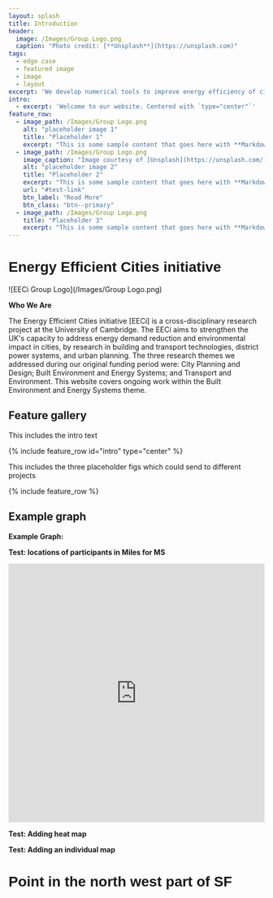 ```yaml
---
layout: splash
title: Introduction
header:
  image: /Images/Group Logo.png
  caption: "Photo credit: [**Unsplash**](https://unsplash.com)"
tags:
  - edge case
  - featured image
  - image
  - layout
excerpt: 'We develop numerical tools to improve energy efficiency of cities'
intro: 
  - excerpt: 'Welcome to our website. Centered with `type="center"`'
feature_row:
  - image_path: /Images/Group Logo.png
    alt: "placeholder image 1"
    title: "Placeholder 1"
    excerpt: "This is some sample content that goes here with **Markdown** formatting."
  - image_path: /Images/Group Logo.png
    image_caption: "Image courtesy of [Unsplash](https://unsplash.com/)"
    alt: "placeholder image 2"
    title: "Placeholder 2"
    excerpt: "This is some sample content that goes here with **Markdown** formatting."
    url: "#test-link"
    btn_label: "Read More"
    btn_class: "btn--primary"
  - image_path: /Images/Group Logo.png
    title: "Placeholder 3"
    excerpt: "This is some sample content that goes here with **Markdown** formatting."
---
```


# Energy Efficient Cities initiative

![EECi Group Logo](/Images/Group Logo.png)

**Who We Are**

The Energy Efficient Cities initiative [EECi] is a cross-disciplinary research project at the University of Cambridge. The EECi aims to strengthen the UK's capacity to address energy demand reduction and environmental impact in cities, by research in building and transport technologies, district power systems, and urban planning. The three research themes we addressed during our original funding period were: City Planning and Design; Built Environment and Energy Systems; and Transport and Environment. This website covers ongoing work within the Built Environment and Energy Systems theme.


## Feature gallery

This includes the intro text

{% include feature_row id="intro" type="center" %}

This includes the three placeholder figs which could send to different projects

{% include feature_row %}


## Example graph
<b>Example Graph: </b>

<!-- Create object within webpage called example_object -->
<div id="example_object">
</div>
<!-- Call library -->
<script src="https://d3js.org/d3.v6.min.js"></script>

<!-- Script that contains a visualisation -->
<script>
const data = Object.values({
  "LINE1": [
    10,
    11,
    12,
    15
  ],
  "LINE2": [
    21,
    22,
    23,
    32
  ],
  "LINE3": [
    11,
    12,
    13,
    15
  ]
});

var line = d3.line()
  .x((d, i) => x(i))
  .y((d) => y(d));

// set the dimensions and margins of the graph
var margin = {
    top: 50,
    right: 100,
    bottom: 130,
    left: 120
  },
  width = 900 - margin.left - margin.right,
  height = 400 - margin.top - margin.bottom;

// append the svg object to the body of the page
var svg = d3.select("#example_object")
  .append("svg")
  .attr("width", width + margin.left + margin.right)
  .attr("height", height + margin.top + margin.bottom)
  .append("g")
  .attr("transform", `translate(${margin.left}, ${margin.top})`);

// Add X axis
var x = d3.scaleLinear()
  .domain([0, d3.max(data, (d) => d.length)])
  .range([0, width]);

svg.append("g")
  .attr("transform", "translate(0," + height + ")")
  .call(d3.axisBottom(x).ticks(5));

// Add Y axis
// I need help in this area, how can I get the min and max values set in the domain?
var y = d3.scaleLinear()
  .domain([0, d3.max(data, (d) => Math.max(...d))])
  .range([height, 0]);

svg.append("g")
  .call(d3.axisLeft(y));

// Draw the line
// I need help in this area, how can I get the lines plotted, js gives error in this!
svg.selectAll(".line")
  .data(data)
  .enter()
  .append("path")
  .attr("fill", "none")
  .attr("stroke", "black")
  .attr("stroke-width", 1.5)
  .attr("d", (d) => line(d));

</script>


**Test: locations of participants in Miles for MS**

<iframe title="Participants in Miles for MS" aria-label="chart" id="datawrapper-chart-OEM92" src="https://datawrapper.dwcdn.net/OEM92/1/" scrolling="no" frameborder="0" style="width: 0; min-width: 100% !important; border: none;" height="509"></iframe>
<script type="text/javascript">!function(){"use strict";window.addEventListener("message",(function(a){if(void 0!==a.data["datawrapper-height"])for(var e in a.data["datawrapper-height"]){var t=document.getElementById("datawrapper-chart-"+e)||document.querySelector("iframe[src*='"+e+"']");t&&(t.style.height=a.data["datawrapper-height"][e]+"px")}}))}();
</script>

**Test: Adding heat map**

<!DOCTYPE html>
<meta charset="utf-8">

<!-- Load d3.js -->
<script src="https://d3js.org/d3.v4.js"></script>

<!-- Create a div where the graph will take place -->
<div id="my_dataviz"></div>

<!-- Load color palettes -->
<script src="https://d3js.org/d3-scale-chromatic.v1.min.js"></script>


<script>

// set the dimensions and margins of the graph
var margin = {top: 80, right: 25, bottom: 30, left: 40},
  width = 450 - margin.left - margin.right,
  height = 450 - margin.top - margin.bottom;

// append the svg object to the body of the page
var svg = d3.select("#my_dataviz")
.append("svg")
  .attr("width", width + margin.left + margin.right)
  .attr("height", height + margin.top + margin.bottom)
.append("g")
  .attr("transform",
        "translate(" + margin.left + "," + margin.top + ")");

//Read the data
d3.csv("https://raw.githubusercontent.com/holtzy/D3-graph-gallery/master/DATA/heatmap_data.csv", function(data) {

  // Labels of row and columns -> unique identifier of the column called 'group' and 'variable'
  var myGroups = d3.map(data, function(d){return d.group;}).keys()
  var myVars = d3.map(data, function(d){return d.variable;}).keys()

  // Build X scales and axis:
  var x = d3.scaleBand()
    .range([ 0, width ])
    .domain(myGroups)
    .padding(0.05);
  svg.append("g")
    .style("font-size", 15)
    .attr("transform", "translate(0," + height + ")")
    .call(d3.axisBottom(x).tickSize(0))
    .select(".domain").remove()

  // Build Y scales and axis:
  var y = d3.scaleBand()
    .range([ height, 0 ])
    .domain(myVars)
    .padding(0.05);
  svg.append("g")
    .style("font-size", 15)
    .call(d3.axisLeft(y).tickSize(0))
    .select(".domain").remove()

  // Build color scale
  var myColor = d3.scaleSequential()
    .interpolator(d3.interpolateInferno)
    .domain([1,100])

  // create a tooltip
  var tooltip = d3.select("#my_dataviz")
    .append("div")
    .style("opacity", 0)
    .attr("class", "tooltip")
    .style("background-color", "white")
    .style("border", "solid")
    .style("border-width", "2px")
    .style("border-radius", "5px")
    .style("padding", "5px")

  // Three function that change the tooltip when user hover / move / leave a cell
  var mouseover = function(d) {
    tooltip
      .style("opacity", 1)
    d3.select(this)
      .style("stroke", "black")
      .style("opacity", 1)
  }
  var mousemove = function(d) {
    tooltip
      .html("The exact value of<br>this cell is: " + d.value)
      .style("left", (d3.mouse(this)[0]+70) + "px")
      .style("top", (d3.mouse(this)[1]) + "px")
  }
  var mouseleave = function(d) {
    tooltip
      .style("opacity", 0)
    d3.select(this)
      .style("stroke", "none")
      .style("opacity", 0.8)
  }

  // add the squares
  svg.selectAll()
    .data(data, function(d) {return d.group+':'+d.variable;})
    .enter()
    .append("rect")
      .attr("x", function(d) { return x(d.group) })
      .attr("y", function(d) { return y(d.variable) })
      .attr("rx", 4)
      .attr("ry", 4)
      .attr("width", x.bandwidth() )
      .attr("height", y.bandwidth() )
      .style("fill", function(d) { return myColor(d.value)} )
      .style("stroke-width", 4)
      .style("stroke", "none")
      .style("opacity", 0.8)
    .on("mouseover", mouseover)
    .on("mousemove", mousemove)
    .on("mouseleave", mouseleave)
})

// Add title to graph
svg.append("text")
        .attr("x", 0)
        .attr("y", -50)
        .attr("text-anchor", "left")
        .style("font-size", "22px")
        .text("A d3.js heatmap");

// Add subtitle to graph
svg.append("text")
        .attr("x", 0)
        .attr("y", -20)
        .attr("text-anchor", "left")
        .style("font-size", "14px")
        .style("fill", "grey")
        .style("max-width", 400)
        .text("A short description of the take-away message of this chart.");


</script>

**Test: Adding an individual map**

<!DOCTYPE html>
<html>
<head>
<meta charset="utf-8">
<title>Point on a map D3</title>

<script src="http://d3js.org/d3.v3.min.js" charset="utf-8"></script>
<script src="http://d3js.org/topojson.v1.min.js"></script>

<style type="text/css">
	.feature {
		fill: none;
		stroke: grey;
		stroke-width: 1px;
  		stroke-linejoin: round;
	}
	.mesh {
		fill: none;
  		stroke: lightgrey;
  		stroke-width: 2px;
  		stroke-linejoin: round;
	}
	h1 {
		font-family: sans-serif;
	}
</style>
</head>
<body>
	<h1>Point in the north west part of SF</h1>


<script type="text/javascript">

var width = 950,
    height = 550;

// set projection
var projection = d3.geo.mercator();

// create path variable
var path = d3.geo.path()
    .projection(projection);


d3.json("us.json", function(error, topo) { console.log(topo);

  	states = topojson.feature(topo, topo.objects.states).features

  	// set projection parameters
  	projection
      .scale(1000)
      .center([-106, 37.5])

    // create svg variable
    var svg = d3.select("body").append("svg")
    				.attr("width", width)
    				.attr("height", height);

    // points
    aa = [-122.490402, 37.786453];
	bb = [-122.389809, 37.72728];

	console.log(projection(aa),projection(bb));

	// add states from topojson
	svg.selectAll("path")
      .data(states).enter()
      .append("path")
      .attr("class", "feature")
      .style("fill", "steelblue")
      .attr("d", path);

    // put boarder around states 
  	svg.append("path")
      .datum(topojson.mesh(topo, topo.objects.states, function(a, b) { return a !== b; }))
      .attr("class", "mesh")
      .attr("d", path);

    // add circles to svg
    svg.selectAll("circle")
		.data([aa,bb]).enter()
		.append("circle")
		.attr("cx", function (d) { console.log(projection(d)); return projection(d)[0]; })
		.attr("cy", function (d) { return projection(d)[1]; })
		.attr("r", "8px")
		.attr("fill", "red")

});

</script>
    
</body>
</html>
